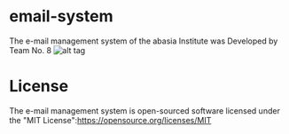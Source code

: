 # email-system
 The e-mail management system of the abasia Institute was Developed by Team No. 8
![alt tag](https://github.com/devmohamedamr/email-system/blob/master/Public/images/8888.png)
# License 
The e-mail management system is open-sourced software licensed under the "MIT License":https://opensource.org/licenses/MIT
